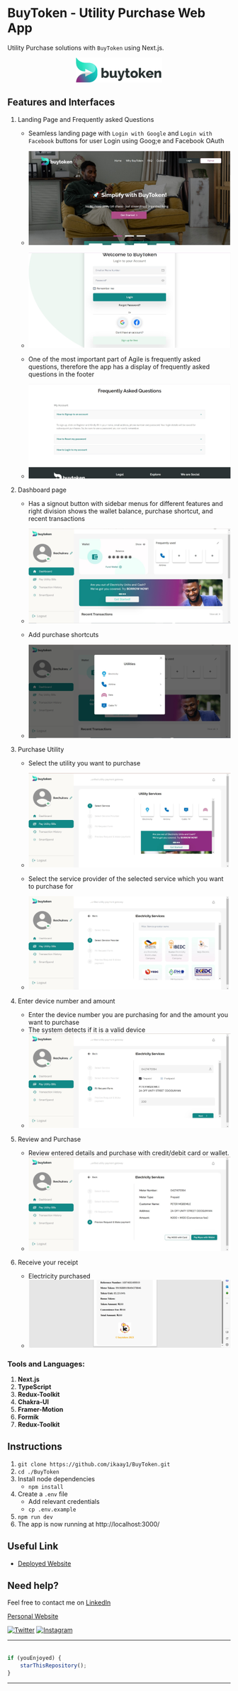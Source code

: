 # BuyToken - Utility Purchase Web App

Utility Purchase solutions with `BuyToken`
using Next.js.

<p align="center">
<a href="https://buytoken.app">
<img src="/src/assets/images/logo.png" alt="BuyToken-logo"/>
</a>
</p>

## Features and Interfaces

1. Landing Page and Frequently asked Questions
   - Seamless landing page with `Login with Google` and `Login with Facebook` buttons for user Login using Goog;e and Facebook OAuth 
   - ![image](/src/assets/images/landing.jpg)
   - ![image](/src/assets/images/auth.jpg)
 
   - One of the most important part of Agile is frequently asked questions, therefore the app has a display of frequently asked questions in the footer 
   - ![image](/src/assets/images/faq.jpg)

2. Dashboard page 
   - Has a signout button with sidebar menus for different features and right division shows the wallet balance, purchase shortcut, and recent transactions
   - ![image](/src/assets/images/dashboard.jpg)
   
   - Add purchase shortcuts
   - ![image](/src/assets/images/shortcut.jpg)
   
3. Purchase Utility
   - Select the utility you want to purchase 
   - ![image](/src/assets/images/service.jpg)

   - Select the service provider of the selected service which you want to purchase for
   - ![image](/src/assets/images/serviceProvider.jpg)

4. Enter device number and amount
   - Enter the device number you are purchasing for and the amount you want to purchase
   - The system detects if it is a valid device
   - ![image](/src/assets/images/form.jpg)

5. Review and Purchase
   - Review entered details and purchase with credit/debit card or wallet. 
   - ![image](/src/assets//images/review.jpg)

6. Receive your receipt
   - Electricity purchased
   - ![image](/src/assets/images/receipt.jpg)

### Tools and Languages: 
1.  **Next.js**
2.  **TypeScript**
3.  **Redux-Toolkit**
4.  **Chakra-UI**
5.  **Framer-Motion**
6.  **Formik**
7.  **Redux-Toolkit**

## Instructions


1. `git clone https://github.com/ikaay1/BuyToken.git` 
2. `cd ./BuyToken`
3. Install node dependencies 
   - `npm install`
4. Create a `.env` file 
   - Add relevant credentials
   - `cp .env.example` 
5. `npm run dev`
6. The app is now running at http://localhost:3000/ 


## Useful Link

- [Deployed Website](https://buytoken.app)

## Need help?

Feel free to contact me on [LinkedIn](https://www.linkedin.com/in/ikechukwu-mgbemele/) 

[Personal Website](https://ikechi.vercel.app)

 [![Twitter](https://img.shields.io/badge/Twitter-follow-blue.svg?logo=twitter&logoColor=white)](https://twitter.com/ikaaytech) [![Instagram](https://img.shields.io/badge/Instagram-follow-purple.svg?logo=instagram&logoColor=white)](https://www.instagram.com/ikaaytech)

---------

```typescript

if (youEnjoyed) {
    starThisRepository();
}

```

-----------

